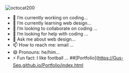 ![octocat200](https://user-images.githubusercontent.com/121955841/211316561-1251d845-d301-4498-bc4a-889ceed03254.png)


- 🔭 I’m currently working on coding...
- 🌱 I’m currently learning web design...
- 👯 I’m looking to collaborate on coding ...
- 🤔 I’m looking for help with coding ...
- 💬 Ask me about web design...
- 📫 How to reach me: email ...
- 😄 Pronouns: he/him...
- ⚡ Fun fact: I like football ...
##[Portfolio](https://Gus-Sep.github.io/Portfolio/index.html
